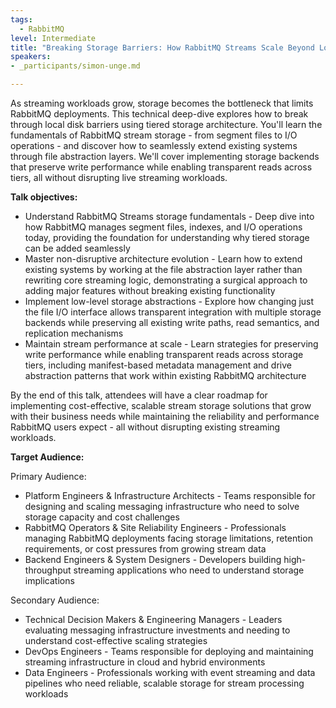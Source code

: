 ```yaml
---
tags:
  - RabbitMQ
level: Intermediate
title: "Breaking Storage Barriers: How RabbitMQ Streams Scale Beyond Local Disk"
speakers:
- _participants/simon-unge.md

---
```

As streaming workloads grow, storage becomes the bottleneck that limits RabbitMQ deployments. This technical deep-dive explores how to break through local disk barriers using tiered storage architecture. You'll learn the fundamentals of RabbitMQ stream storage - from segment files to I/O operations - and discover how to seamlessly extend existing systems through file abstraction layers. We'll cover implementing storage backends that preserve write performance while enabling transparent reads across tiers, all without disrupting live streaming workloads.

**Talk objectives:**
* Understand RabbitMQ Streams storage fundamentals - Deep dive into how RabbitMQ manages segment files, indexes, and I/O operations today, providing the foundation for understanding why tiered storage can be added seamlessly
* Master non-disruptive architecture evolution - Learn how to extend existing systems by working at the file abstraction layer rather than rewriting core streaming logic, demonstrating a surgical approach to adding major features without breaking existing functionality
* Implement low-level storage abstractions - Explore how changing just the file I/O interface allows transparent integration with multiple storage backends while preserving all existing write paths, read semantics, and replication mechanisms
* Maintain stream performance at scale - Learn strategies for preserving write performance while enabling transparent reads across storage tiers, including manifest-based metadata management and drive abstraction patterns that work within existing RabbitMQ architecture

By the end of this talk, attendees will have a clear roadmap for implementing cost-effective, scalable stream storage solutions that grow with their business needs while maintaining the reliability and performance RabbitMQ users expect - all without disrupting existing streaming workloads.

**Target Audience:**

Primary Audience:
* Platform Engineers & Infrastructure Architects - Teams responsible for designing and scaling messaging infrastructure who need to solve storage capacity and cost challenges
* RabbitMQ Operators & Site Reliability Engineers - Professionals managing RabbitMQ deployments facing storage limitations, retention requirements, or cost pressures from growing stream data
* Backend Engineers & System Designers - Developers building high-throughput streaming applications who need to understand storage implications

Secondary Audience:
* Technical Decision Makers & Engineering Managers - Leaders evaluating messaging infrastructure investments and needing to understand cost-effective scaling strategies
* DevOps Engineers - Teams responsible for deploying and maintaining streaming infrastructure in cloud and hybrid environments
* Data Engineers - Professionals working with event streaming and data pipelines who need reliable, scalable storage for stream processing workloads
